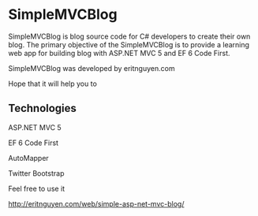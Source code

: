 SimpleMVCBlog
=============

SimpleMVCBlog is blog source code for C# developers to create their own blog. The primary objective of the SimpleMVCBlog is to provide a learning web app for building blog with ASP.NET MVC 5 and EF 6 Code First.

SimpleMVCBlog was developed by eritnguyen.com

Hope that it will help you to

<h2>Technologies</h2>

ASP.NET MVC 5

EF 6 Code First

AutoMapper

Twitter Bootstrap


Feel free to use it

http://eritnguyen.com/web/simple-asp-net-mvc-blog/
